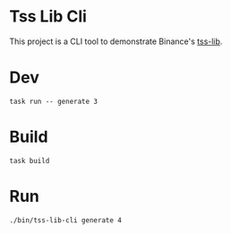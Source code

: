 # Tss Lib Cli

This project is a CLI tool to demonstrate Binance's [tss-lib](https://github.com/bnb-chain/tss-lib).

# Dev

    task run -- generate 3

# Build

    task build

# Run

    ./bin/tss-lib-cli generate 4

